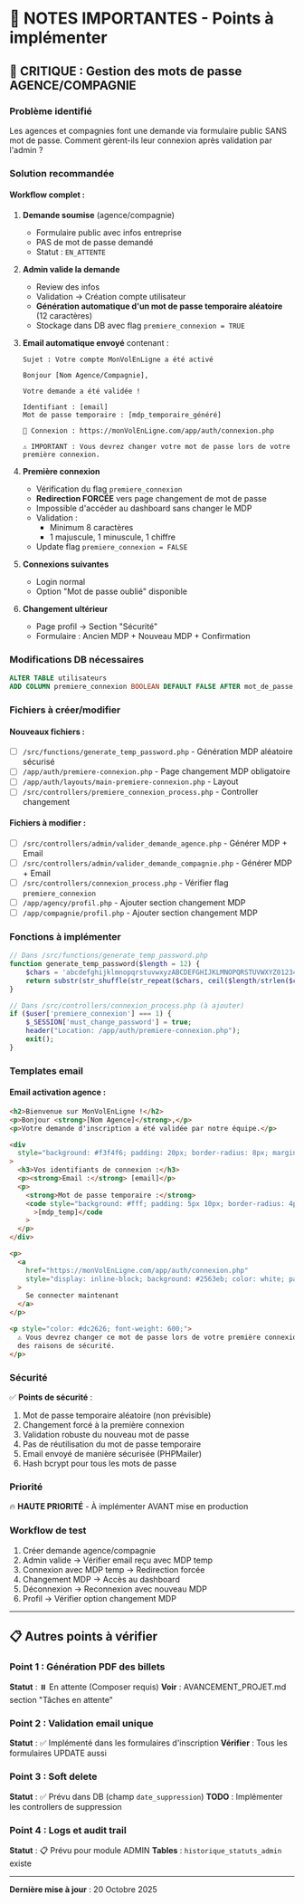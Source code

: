 # 📝 NOTES IMPORTANTES - Points à implémenter

## 🔐 CRITIQUE : Gestion des mots de passe AGENCE/COMPAGNIE

### Problème identifié

Les agences et compagnies font une demande via formulaire public SANS mot de passe.
Comment gèrent-ils leur connexion après validation par l'admin ?

### Solution recommandée

#### Workflow complet :

1. **Demande soumise** (agence/compagnie)

   - Formulaire public avec infos entreprise
   - PAS de mot de passe demandé
   - Statut : `EN_ATTENTE`

2. **Admin valide la demande**

   - Review des infos
   - Validation → Création compte utilisateur
   - **Génération automatique d'un mot de passe temporaire aléatoire** (12 caractères)
   - Stockage dans DB avec flag `premiere_connexion = TRUE`

3. **Email automatique envoyé** contenant :

   ```
   Sujet : Votre compte MonVolEnLigne a été activé

   Bonjour [Nom Agence/Compagnie],

   Votre demande a été validée !

   Identifiant : [email]
   Mot de passe temporaire : [mdp_temporaire_généré]

   🔗 Connexion : https://monVolEnLigne.com/app/auth/connexion.php

   ⚠️ IMPORTANT : Vous devrez changer votre mot de passe lors de votre première connexion.
   ```

4. **Première connexion**

   - Vérification du flag `premiere_connexion`
   - **Redirection FORCÉE** vers page changement de mot de passe
   - Impossible d'accéder au dashboard sans changer le MDP
   - Validation :
     - Minimum 8 caractères
     - 1 majuscule, 1 minuscule, 1 chiffre
   - Update flag `premiere_connexion = FALSE`

5. **Connexions suivantes**

   - Login normal
   - Option "Mot de passe oublié" disponible

6. **Changement ultérieur**
   - Page profil → Section "Sécurité"
   - Formulaire : Ancien MDP + Nouveau MDP + Confirmation

### Modifications DB nécessaires

```sql
ALTER TABLE utilisateurs
ADD COLUMN premiere_connexion BOOLEAN DEFAULT FALSE AFTER mot_de_passe;
```

### Fichiers à créer/modifier

#### Nouveaux fichiers :

- [ ] `/src/functions/generate_temp_password.php` - Génération MDP aléatoire sécurisé
- [ ] `/app/auth/premiere-connexion.php` - Page changement MDP obligatoire
- [ ] `/app/auth/layouts/main-premiere-connexion.php` - Layout
- [ ] `/src/controllers/premiere_connexion_process.php` - Controller changement

#### Fichiers à modifier :

- [ ] `/src/controllers/admin/valider_demande_agence.php` - Générer MDP + Email
- [ ] `/src/controllers/admin/valider_demande_compagnie.php` - Générer MDP + Email
- [ ] `/src/controllers/connexion_process.php` - Vérifier flag `premiere_connexion`
- [ ] `/app/agency/profil.php` - Ajouter section changement MDP
- [ ] `/app/compagnie/profil.php` - Ajouter section changement MDP

### Fonctions à implémenter

```php
// Dans /src/functions/generate_temp_password.php
function generate_temp_password($length = 12) {
    $chars = 'abcdefghijklmnopqrstuvwxyzABCDEFGHIJKLMNOPQRSTUVWXYZ0123456789!@#$%^&*';
    return substr(str_shuffle(str_repeat($chars, ceil($length/strlen($chars)))), 0, $length);
}

// Dans /src/controllers/connexion_process.php (à ajouter)
if ($user['premiere_connexion'] === 1) {
    $_SESSION['must_change_password'] = true;
    header("Location: /app/auth/premiere-connexion.php");
    exit();
}
```

### Templates email

#### Email activation agence :

```html
<h2>Bienvenue sur MonVolEnLigne !</h2>
<p>Bonjour <strong>[Nom Agence]</strong>,</p>
<p>Votre demande d'inscription a été validée par notre équipe.</p>

<div
  style="background: #f3f4f6; padding: 20px; border-radius: 8px; margin: 20px 0;"
>
  <h3>Vos identifiants de connexion :</h3>
  <p><strong>Email :</strong> [email]</p>
  <p>
    <strong>Mot de passe temporaire :</strong>
    <code style="background: #fff; padding: 5px 10px; border-radius: 4px;"
      >[mdp_temp]</code
    >
  </p>
</div>

<p>
  <a
    href="https://monVolEnLigne.com/app/auth/connexion.php"
    style="display: inline-block; background: #2563eb; color: white; padding: 12px 24px; text-decoration: none; border-radius: 6px;"
  >
    Se connecter maintenant
  </a>
</p>

<p style="color: #dc2626; font-weight: 600;">
  ⚠️ Vous devrez changer ce mot de passe lors de votre première connexion pour
  des raisons de sécurité.
</p>
```

### Sécurité

✅ **Points de sécurité** :

1. Mot de passe temporaire aléatoire (non prévisible)
2. Changement forcé à la première connexion
3. Validation robuste du nouveau mot de passe
4. Pas de réutilisation du mot de passe temporaire
5. Email envoyé de manière sécurisée (PHPMailer)
6. Hash bcrypt pour tous les mots de passe

### Priorité

🔥 **HAUTE PRIORITÉ** - À implémenter AVANT mise en production

### Workflow de test

1. Créer demande agence/compagnie
2. Admin valide → Vérifier email reçu avec MDP temp
3. Connexion avec MDP temp → Redirection forcée
4. Changement MDP → Accès au dashboard
5. Déconnexion → Reconnexion avec nouveau MDP
6. Profil → Vérifier option changement MDP

---

## 📋 Autres points à vérifier

### Point 1 : Génération PDF des billets

**Statut** : ⏸️ En attente (Composer requis)
**Voir** : AVANCEMENT_PROJET.md section "Tâches en attente"

### Point 2 : Validation email unique

**Statut** : ✅ Implémenté dans les formulaires d'inscription
**Vérifier** : Tous les formulaires UPDATE aussi

### Point 3 : Soft delete

**Statut** : ✅ Prévu dans DB (champ `date_suppression`)
**TODO** : Implémenter les controllers de suppression

### Point 4 : Logs et audit trail

**Statut** : 📋 Prévu pour module ADMIN
**Tables** : `historique_statuts_admin` existe

---

**Dernière mise à jour** : 20 Octobre 2025
